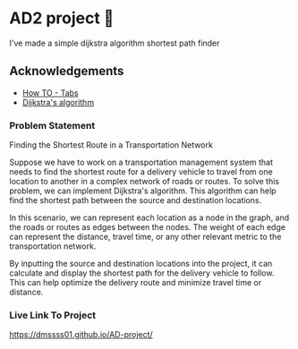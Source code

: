 # AD2 project 🤩
I've made a simple dijkstra algorithm shortest path finder 

## Acknowledgements

 - [How TO - Tabs](https://www.w3schools.com/howto/howto_js_tabs.asp)
 - [Dijkstra's algorithm](https://en.wikipedia.org/wiki/Dijkstra%27s_algorithm)

### Problem Statement
Finding the Shortest Route in a Transportation Network

Suppose we have to work on a transportation management system that needs to find the shortest route for a delivery vehicle to travel from one location to another in a complex network of roads or routes. To solve this problem, we can implement Dijkstra's algorithm. This algorithm can help find the shortest path between the source and destination locations.

In this scenario, we can represent each location as a node in the graph, and the roads or routes as edges between the nodes. The weight of each edge can represent the distance, travel time, or any other relevant metric to the transportation network.

By inputting the source and destination locations into the project, it can calculate and display the shortest path for the delivery vehicle to follow. This can help optimize the delivery route and minimize travel time or distance.

### Live Link To Project
https://dmssss01.github.io/AD-project/
